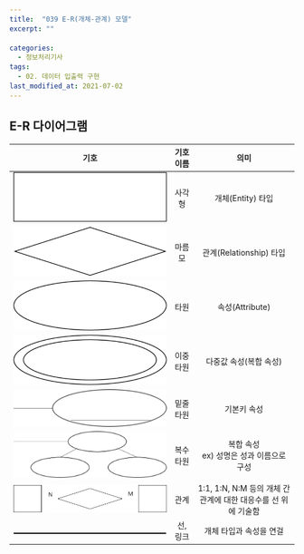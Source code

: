 ```yaml
---
title:  "039 E-R(개체-관계) 모델"
excerpt: ""

categories:
  - 정보처리기사
tags:
  - 02. 데이터 입출력 구현
last_modified_at: 2021-07-02
---
```
















## E-R 다이어그램



|                  기호                   | 기호 이름 |                             의미                             |
| :-------------------------------------: | :-------: | :----------------------------------------------------------: |
| ![img](/assets/images/EIP/02/039_1.png) |  사각형   |                      개체(Entity) 타입                       |
| ![img](/assets/images/EIP/02/039_2.png) |  마름모   |                   관계(Relationship) 타입                    |
| ![img](/assets/images/EIP/02/039_3.png) |   타원    |                       속성(Attribute)                        |
| ![img](/assets/images/EIP/02/039_4.png) | 이중 타원 |                    다중값 속성(복합 속성)                    |
| ![img](/assets/images/EIP/02/039_5.png) | 밑줄 타원 |                         기본키 속성                          |
| ![img](/assets/images/EIP/02/039_6.png) | 복수 타원 |          복합 속성<br>ex) 성명은 성과 이름으로 구성          |
| ![img](/assets/images/EIP/02/039_7.png) |   관계    | 1:1, 1:N, N:M 등의 개체 간 관계에 대한 대응수를 선 위에 기술함 |
| ![img](/assets/images/EIP/02/039_8.png) | 선, 링크  |                   개체 타입과 속성을 연걸                    |

